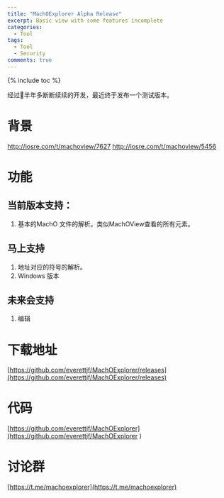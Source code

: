 ```yaml
---
title: "MachOExplorer Alpha Release"
excerpt: Basic view with some features incomplete
categories:
  - Tool
tags:
  - Tool
  - Security
comments: true
---
```


{% include toc %}



经过半年多断断续续的开发，最近终于发布一个测试版本。


# 背景

http://iosre.com/t/machoview/7627
http://iosre.com/t/machoview/5456

# 功能

## 当前版本支持：

1. 基本的MachO 文件的解析。类似MachOView查看的所有元素。

## 马上支持

1. 地址对应的符号的解析。
2. Windows 版本

## 未来会支持

1. 编辑


# 下载地址

[https://github.com/everettjf/MachOExplorer/releases](https://github.com/everettjf/MachOExplorer/releases)

# 代码

[https://github.com/everettjf/MachOExplorer](https://github.com/everettjf/MachOExplorer
)

# 讨论群

[https://t.me/machoexplorer](https://t.me/machoexplorer)